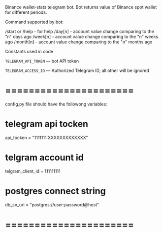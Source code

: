 Binance wallet-stats telegram bot.
Bot returns value of Binance spot wallet for different periods.

Command supported by bot: 

/start or /help - for help
/day[n] - account value change comparing to the "n" days ago
/week[n] - account value change comparing to the "n" weeks ago
/month[n] - account value change comparing to the "n" months ago


Constants used in code

`TELEGRAM_API_TOKEN` — bot API token

`TELEGRAM_ACCESS_ID` — Authorized Telegram ID, all other will be ignored

# ======================
config.py file should have the followong variables:

# telegram api tocken
api_tocken = "1111111:XXXXXXXXXXXXX"
# telgram account id
telgram_client_id = 111111111

# postgres connect string
db_sn_url = "postgres://user:password@host"

# ======================